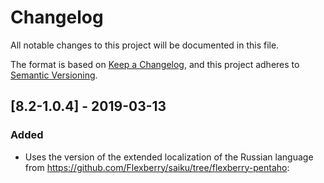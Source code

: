 # Changelog
All notable changes to this project will be documented in this file.

The format is based on [Keep a Changelog](https://keepachangelog.com/en/1.0.0/),
and this project adheres to [Semantic Versioning](https://semver.org/spec/v2.0.0.html).

## [8.2-1.0.4] - 2019-03-13
### Added

- Uses the version of the extended localization of the Russian language 
 from https://github.com/Flexberry/saiku/tree/flexberry-pentaho:
  

